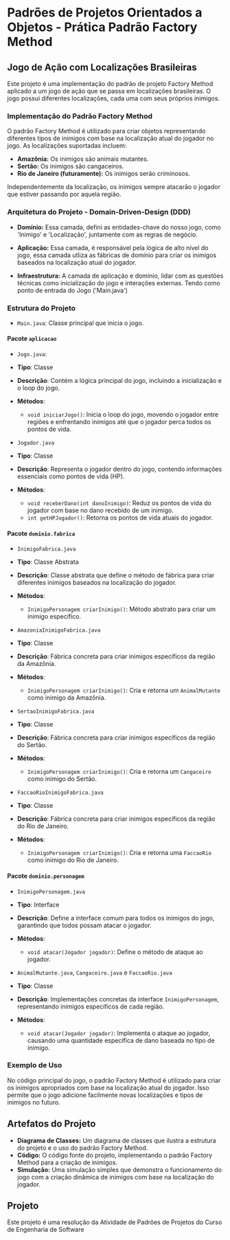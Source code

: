 # Padrões de Projetos Orientados a Objetos - Prática Padrão Factory Method

## Jogo de Ação com Localizações Brasileiras

Este projeto é uma implementação do padrão de projeto Factory Method aplicado a um jogo de ação que se passa em localizações brasileiras. O jogo possui diferentes localizações, cada uma com seus próprios inimigos.

### Implementação do Padrão Factory Method

O padrão Factory Method é utilizado para criar objetos representando diferentes tipos de inimigos com base na localização atual do jogador no jogo. As localizações suportadas incluem:

- **Amazônia:** Os inimigos são animais mutantes.
- **Sertão:** Os inimigos são cangaceiros.
- **Rio de Janeiro (futuramente):** Os inimigos serão criminosos.

Independentemente da localização, os inimigos sempre atacarão o jogador que estiver passando por aquela região.

### Arquitetura do Projeto - Domain-Driven-Design (DDD)

- **Domínio:** Essa camada, defini as entidades-chave do nosso jogo, como 'Inimigo' e 'Localização', juntamente com as regras de negócio. 

- **Aplicação:** Essa camada, é responsável pela lógica de alto nível do jogo, essa camada utliza as fábricas de domínio para criar os inimigos baseados na localização atual do jogador.

- **Infraestrutura:** A camada de aplicação e domínio, lidar com as questões técnicas como inicialização do jogo e interações externas. Tendo como ponto de entrada do Jogo ('Main.java')

### Estrutura do Projeto

- `Main.java`: Classe principal que inicia o jogo.

#### Pacote `aplicacao`

- `Jogo.java`: 

- **Tipo**: Classe
- **Descrição**: Contém a lógica principal do jogo, incluindo a inicialização e o loop do jogo.
- **Métodos**:
    - `void iniciarJogo()`: Inicia o loop do jogo, movendo o jogador entre regiões e enfrentando inimigos até que o jogador perca todos os pontos de vida.

- `Jogador.java` 

- **Tipo**: Classe
- **Descrição**: Representa o jogador dentro do jogo, contendo informações essenciais como pontos de vida (HP).
- **Métodos**:
  - `void receberDano(int danoInimigo)`: Reduz os pontos de vida do jogador com base no dano recebido de um inimigo.
  - `int getHPJogador()`: Retorna os pontos de vida atuais do jogador.

#### Pacote `dominio.fabrica`

- `InimigoFabrica.java`

- **Tipo**: Classe Abstrata
- **Descrição**: Classe abstrata que define o método de fábrica para criar diferentes inimigos baseados na localização do jogador.
- **Métodos**:
  - `InimigoPersonagem criarInimigo()`: Método abstrato para criar um inimigo específico.

- `AmazoniaInimigoFabrica.java`

- **Tipo**: Classe
- **Descrição**: Fábrica concreta para criar inimigos específicos da região da Amazônia.
- **Métodos**:
  - `InimigoPersonagem criarInimigo()`: Cria e retorna um `AnimalMutante` como inimigo da Amazônia.

- `SertaoInimigoFabrica.java`

- **Tipo**: Classe
- **Descrição**: Fábrica concreta para criar inimigos específicos da região do Sertão.
- **Métodos**:
  - `InimigoPersonagem criarInimigo()`: Cria e retorna um `Cangaceiro` como inimigo do Sertão.

- `FaccaoRioInimigoFabrica.java`

- **Tipo**: Classe
- **Descrição**: Fábrica concreta para criar inimigos específicos da região do Rio de Janeiro.
- **Métodos**:
  - `InimigoPersonagem criarInimigo()`: Cria e retorna uma `FaccaoRio` como inimigo do Rio de Janeiro.

#### Pacote `dominio.personagem`

- `InimigoPersonagem.java`

- **Tipo**: Interface
- **Descrição**: Define a interface comum para todos os inimigos do jogo, garantindo que todos possam atacar o jogador.
- **Métodos**:
  - `void atacar(Jogador jogador)`: Define o método de ataque ao jogador.

- `AnimalMutante.java`, `Cangaceiro.java` e `FaccaoRio.java`

- **Tipo**: Classe
- **Descrição**: Implementações concretas da interface `InimigoPersonagem`, representando inimigos específicos de cada região.
- **Métodos**:
  - `void atacar(Jogador jogador)`: Implementa o ataque ao jogador, causando uma quantidade específica de dano baseada no tipo de inimigo.

### Exemplo de Uso

No código principal do jogo, o padrão Factory Method é utilizado para criar os inimigos apropriados com base na localização atual do jogador. Isso permite que o jogo adicione facilmente novas localizações e tipos de inimigos no futuro.

## Artefatos do Projeto

- **Diagrama de Classes:** Um diagrama de classes que ilustra a estrutura do projeto e o uso do padrão Factory Method.
- **Código:** O código fonte do projeto, implementando o padrão Factory Method para a criação de inimigos.
- **Simulação:** Uma simulação simples que demonstra o funcionamento do jogo com a criação dinâmica de inimigos com base na localização do jogador.

## Projeto
Este projeto é uma resolução da Atividade de Padrões de Projetos do Curso de Engenharia de Software